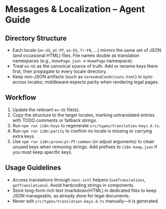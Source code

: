 # Messages & Localization – Agent Guide

## Directory Structure
- Each locale (`en-US`, `pt-PT`, `es-ES`, `fr-FR`, …) mirrors the same set of JSON (and occasional HTML) files. File names double as translation namespaces (e.g., `HomePage.json` → `HomePage` namespace).
- Treat `en-US` as the canonical source of truth. Add or rename keys there first, then propagate to every locale directory.
- Keep non-JSON artifacts (such as `termsAndConditions.html`) in sync across locales; middleware expects parity when rendering legal pages.

## Workflow
1. Update the relevant `en-US` file(s).
2. Copy the structure to the target locales, marking untranslated entries with TODO comments or fallback strings.
3. Run `npm run i18n:keys` to regenerate `src/types/translation-keys.d.ts`.
4. Run `npm run i18n:parity` to confirm no locale is missing or carrying extra keys.
5. Use `npm run i18n:prune:pt-PT:common` (or adjust arguments) to clean unused keys when removing strings. Add prefixes to `i18n-keep.json` if you must keep specific keys.

## Usage Guidelines
- Access translations through `next-intl` helpers (`useTranslations`, `getTranslations`). Avoid hardcoding strings in components.
- Store long-form rich text (markdown/HTML) in dedicated files to keep JSON manageable, as already done for legal documents.
- Never edit `src/types/translation-keys.d.ts` manually—it is generated.
